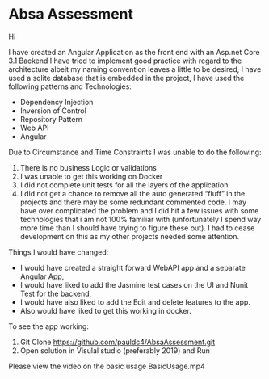 # Absa Assessment
Hi

I have created an Angular Application as the front end with an Asp.net Core 3.1 Backend 
I have tried to implement good practice with regard to the architecture albeit my naming convention leaves a little to be desired, I have used a sqlite database that is embedded in the project, 
I have used the following patterns and Technologies:
*	Dependency Injection
*	Inversion of Control
*	Repository Pattern
*	Web API
*	Angular 

 Due to Circumstance and Time Constraints I was unable to do the following:
1.	There is no business Logic or validations
2.	I was unable to get this working on Docker 
3.	I did not complete unit tests for all the layers of the application 
4.	I did not get a chance to remove all the auto generated “fluff” in the projects and there may be some redundant commented code.
I may have over complicated the problem and I did hit a few issues with some technologies that i am not 100% familiar with (unfortunately I spend way more time than I should have trying to figure these out). I had to cease development on this as my other projects needed some attention.

Things I would have changed:
* I would have created a straight forward WebAPI app and a separate Angular App, 
* I would have liked to add the Jasmine test cases on the UI and Nunit Test for the backend, 
* I would have also liked to add the Edit and delete features to the app. 
* Also would have liked to get this working in docker.

To see the app working:
1.	Git Clone https://github.com/pauldc4/AbsaAssessment.git
2.	Open solution in Visulal studio (preferably 2019) and Run 

Please view the video on the basic usage BasicUsage.mp4
